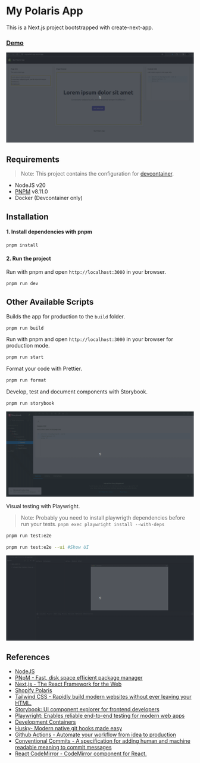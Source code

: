 # My Polaris App

This is a Next.js project bootstrapped with create-next-app.

### [Demo](https://my-polaris-app.vercel.app/)

![Demo](docs/demo.gif)

## Requirements

> Note: This project contains the configuration for [devcontainer](https://code.visualstudio.com/docs/devcontainers/containers).

- NodeJS v20
- [PNPM](https://pnpm.io/) v8.11.0
- Docker (Devcontainer only)

## Installation

#### 1. Install dependencies with pnpm

```bash
pnpm install
```

#### 2. Run the project

Run with pnpm and open `http://localhost:3000` in your browser.

```bash
pnpm run dev
```

## Other Available Scripts

Builds the app for production to the `build` folder.

```bash
pnpm run build
```

Run with pnpm and open `http://localhost:3000` in your browser for production mode.

```bash
pnpm run start
```

Format your code with Prettier.

```bash
pnpm run format
```

Develop, test and document components with Storybook.

```bash
pnpm run storybook
```

![Demo](docs/storybook.gif)

Visual testing with Playwright.

> Note: Probably you need to install playwrigth dependencies before run your tests. `pnpm exec playwright install --with-deps`

```bash
pnpm run test:e2e
```

```bash
pnpm run test:e2e --ui #Show UI
```

![Demo](docs/playwright.gif)

## References

- [NodeJS](https://nodejs.org/en)
- [PNpM - Fast, disk space efficient package manager](https://pnpm.io/)
- [Next.js - The React Framework for the Web](https://nextjs.org/)
- [Shopify Polaris](https://polaris.shopify.com/)
- [Tailwind CSS - Rapidly build modern websites without ever leaving your HTML.](https://tailwindcss.com/)
- [Storybook: UI component explorer for frontend developers](https://storybook.js.org/)
- [Playwright: Enables reliable end-to-end testing for modern web apps](https://playwright.dev/)
- [Development Containers](https://containers.dev/)
- [Husky- Modern native git hooks made easy](https://typicode.github.io/husky/)
- [Github Actions - Automate your workflow from idea to production](https://github.com/features/actions)
- [Conventional Commits - A specification for adding human and machine readable meaning to commit messages](https://www.conventionalcommits.org/en/v1.0.0/)
- [React CodeMirror - CodeMirror component for React.](https://uiwjs.github.io/react-codemirror/)
